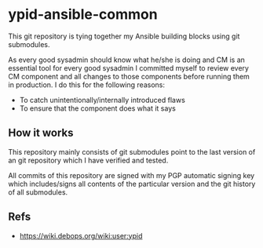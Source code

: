 # ypid-ansible-common

This git repository is tying together my Ansible building blocks using git submodules.

As every good sysadmin should know what he/she is doing and CM is an essential
tool for every good sysadmin I committed myself to review every CM component
and all changes to those components before running them in production. I do
this for the following reasons:

* To catch unintentionally/internally introduced flaws
* To ensure that the component does what it says

## How it works

This repository mainly consists of git submodules point to the last version of
an git repository which I have verified and tested.

All commits of this repository are signed with my PGP automatic signing key
which includes/signs all contents of the particular version and the git history
of all submodules.

## Refs

* https://wiki.debops.org/wiki:user:ypid
